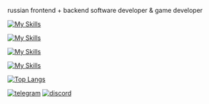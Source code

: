 russian frontend + backend software developer & game developer

[![My Skills](https://skillicons.dev/icons?i=cpp,lua,c,py)]()

[![My Skills](https://skillicons.dev/icons?i=unreal,unity)]()

[![My Skills](https://skillicons.dev/icons?i=windows,linux)]()

[![My Skills](https://skillicons.dev/icons?i=visualstudio,vscode,sublime)]()

[![Top Langs](https://github-readme-stats.vercel.app/api/top-langs/?username=manualmapped&hide=css&layout=compact&theme=dark)]()

[![telegram](https://img.shields.io/badge/TELEGRAM-5F2F92?style=for-the-badge&logo=telegram&logoColor=white)](https://t.me/maiaraaaaaaaaaaa/)
[![discord](https://img.shields.io/badge/discord-260C42?style=for-the-badge&logo=discord&logoColor=white)](https://discord.com/users/1163169417337765928/)

